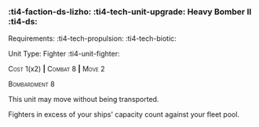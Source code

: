 ### :ti4-faction-ds-lizho: :ti4-tech-unit-upgrade: **Heavy Bomber II** :ti4-ds:

Requirements: :ti4-tech-propulsion: :ti4-tech-biotic:

Unit Type: Fighter :ti4-unit-fighter:

<span style="font-variant:small-caps;">Cost</span> 1(x2) __|__ <span style="font-variant:small-caps;">Combat</span> 8 __|__ <span style="font-variant:small-caps;">Move</span> 2

<span style="font-variant:small-caps;">Bombardment</span> 8

This unit may move without being transported.

Fighters in excess of your ships' capacity count against your fleet pool.
